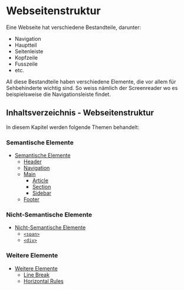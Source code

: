 # Webseitenstruktur

<show-structure depth="2" />

Eine Webseite hat verschiedene Bestandteile, darunter:

- Navigation
- Hauptteil
- Seitenleiste
- Kopfzeile
- Fusszeile
- etc.

All diese Bestandteile haben verschiedene Elemente, die vor allem für Sehbehinderte wichtig sind. So weiss nämlich der Screenreader wo es
beispielsweise die Navigationsleiste findet.

## Inhaltsverzeichnis - Webseitenstruktur

In diesem Kapitel werden folgende Themen behandelt:

### Semantische Elemente

- [Semantische Elemente](Semantische-Elemente.md)
  - [Header](Header.md)
  - [Navigation](Navigation.md)
  - [Main](Main.md)
    - [Article](Artikel.md)
    - [Section](Sektion.md)
    - [Sidebar](Sidebar.md)
  - [Footer](Footer.md)

### Nicht-Semantische Elemente

- [Nicht-Semantische Elemente](Nicht-Semantische-Elemente.md)
  - [`<span>`](Span.md)
  - [`<div>`](Division.md)

### Weitere Elemente

- [Weitere Elemente](Weitere-Elemente.md)
  - [Line Break](Line-Break.md)
  - [Horizontal Rules](Horizontal-Rules.md)
